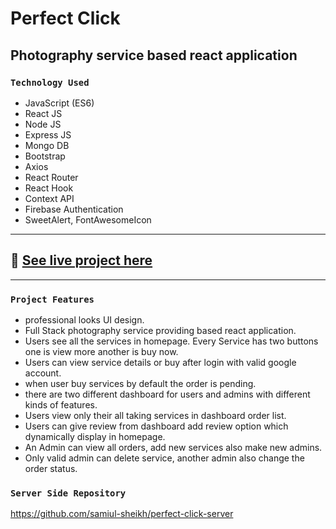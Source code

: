 # Perfect Click
## Photography service based react application

### `Technology Used`
- JavaScript (ES6)
- React JS
- Node JS
- Express JS
- Mongo DB
- Bootstrap
- Axios
- React Router
- React Hook
- Context API
- Firebase Authentication
- SweetAlert, FontAwesomeIcon
---
## :link: [See live project here](https://perfect-click-bd.web.app/)

---
### `Project Features`
- professional looks UI design.
- Full Stack photography service providing based react application.
- Users see all the services in homepage. Every Service has two buttons one is view more another is buy now.
- Users can view service details or buy after login with valid google account.
- when user buy services by default the order is pending.
- there are two different dashboard for users and admins with different kinds of features.
- Users view only their all taking services in dashboard order list.
- Users can give review from dashboard add review option which dynamically display in homepage.
- An Admin can view all orders, add new services also make new admins.
- Only valid admin can delete service, another admin also change the order status.

### `Server Side Repository`
https://github.com/samiul-sheikh/perfect-click-server